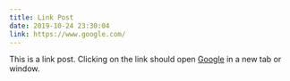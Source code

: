 ```yaml
---
title: Link Post
date: 2019-10-24 23:30:04
link: https://www.google.com/
---
```


This is a link post. Clicking on the link should open [Google](https://www.google.com/) in a new tab or window.
